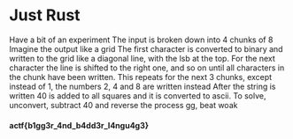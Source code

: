 # Just Rust

Have a bit of an experiment
The input is broken down into 4 chunks of 8
Imagine the output like a grid
The first character is converted to binary and written to the grid like a diagonal line, with the lsb at the top. For the next character the line is shifted to the right one, and so on until all characters in the chunk have been written. This repeats for the next 3 chunks, except instead of 1, the numbers 2, 4 and 8 are written instead
After the string is written 40 is added to all squares and it is converted to ascii. To solve, unconvert, subtract 40 and reverse the process
gg, beat woak  
#### actf{b1gg3r_4nd_b4dd3r_l4ngu4g3}
